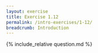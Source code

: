 ```yaml
---
layout: exercise
title: Exercise 1.12
permalink: /intro-exercises/1-12/
breadcrumb: Introduction
---
```


{% include_relative question.md %}
